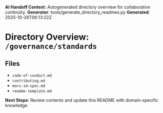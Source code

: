 <!-- AI-Handoff:START -->
**AI Handoff Context**: Autogenerated directory overview for collaborative continuity.
**Generator**: tools/generate_directory_readmes.py
**Generated**: 2025-10-28T06:13:22Z
<!-- AI-Handoff:END -->

# Directory Overview: `/governance/standards`

## Files
- `code-of-conduct.md`
- `contributing.md`
- `mors-id-spec.md`
- `readme-template.md`

<!-- AI-Handoff:FOOTER-START -->
**Next Steps**: Review contents and update this README with domain-specific knowledge.
<!-- AI-Handoff:FOOTER-END -->
